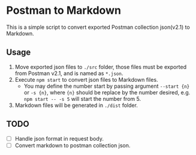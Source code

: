 # Postman to Markdown

This is a simple script to convert exported Postman collection json(v2.1) to Markdown.


## Usage

1. Move exported json files to `./src` folder, those files must be exported from Postman v2.1, and is named as `*.json`.
2. Execute `npm start` to convert json files to Markdown files.
   - You may define the number start by passing argument `--start {n}` or `-s {n}`, where `{n}` should be replace by the number desired, e.g. `npm start -- -s 5` will start the number from 5.
3. Markdown files will be generated in `./dist` folder.


## TODO

- [ ] Handle json format in request body.
- [ ] Convert markdown to postman collection json.